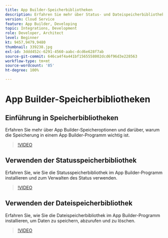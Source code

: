 ```yaml
---
title: App Builder-Speicherbibliotheken
description: Erfahren Sie mehr über Status- und Dateispeicherbibliotheken für App Builder-Programme.
version: Cloud Service
feature: App Builder, Developing
topic: Integrations, Development
role: Developer, Architect
level: Beginner
kt: 9457,9479,9480
thumbnail: 339238.jpg
exl-id: 3ddd452c-6291-4560-aabc-dcd6e628f7ab
source-git-commit: 646ca4f4a441bf1565558002dcd6f96d3e228563
workflow-type: tm+mt
source-wordcount: '85'
ht-degree: 100%

---
```


# App Builder-Speicherbibliotheken

## Einführung in Speicherbibliotheken

Erfahren Sie mehr über App Builder-Speicheroptionen und darüber, warum die Speicherung in einem App Builder-Programm wichtig ist.

>[!VIDEO](https://video.tv.adobe.com/v/339238/?quality=12&learn=on)

## Verwenden der Statusspeicherbibliothek

Erfahren Sie, wie Sie die Statusspeicherbibliothek im App Builder-Programm installieren und zum Verwalten des Status verwenden.

>[!VIDEO](https://video.tv.adobe.com/v/339240/?quality=12&learn=on)

## Verwenden der Dateispeicherbibliothek

Erfahren Sie, wie Sie die Dateispeicherbibliothek im App Builder-Programm installieren, um Daten zu speichern, abzurufen und zu löschen.

>[!VIDEO](https://video.tv.adobe.com/v/339239/?quality=12&learn=on)
